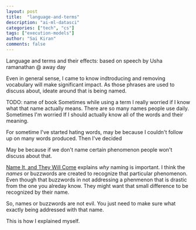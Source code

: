 ```yaml
---
layout: post
title:  "language-and-terms"
description: "ai-ml-datasci"
categories: ["tech", "cs"]
tags: ["execution-models"]
author: "Sai Kiran"
comments: false
---
```


Language and terms and their effects: based on speech by Usha ramanathan @ away day

Even in general sense, I came to know indtroducing and removing vocabulary will make 
significant impact. As those phrases are used to discuss about, ideate around that is being named.

TODO: name of book
Sometimes while using a term I really worried if I know what that name actually means. 
There are so many names people use daily. Sometimes I'm worried If I should actually know all of 
the words and their meaning.

For sometime I've started hating words, may be because I couldn't follow up on many words produced. 
Then I've decided

May be because if we don't name certain phenomenon people won't discuss about that. 

[Name It, and They Will Come](https://overreacted.io/name-it-and-they-will-come/)  explains *why* 
naming is important. I think the *names* or buzzwords are created to recognize that particular 
phenomenon. Even though that buzzwords in not addressing a phenmenon that is drastic from the one
 you alreday know. They might want that small difference to be recognized by their name.
 
So, names or buzzwords are not evil. You just need to make sure what exactly being addressed with
 that name.
   

This is how I explained myself.
